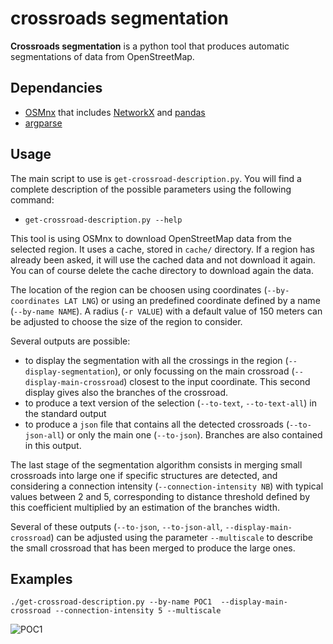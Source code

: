 # crossroads segmentation

**Crossroads segmentation** is a python tool that produces automatic segmentations of data from OpenStreetMap.

## Dependancies

* [OSMnx](https://osmnx.readthedocs.io/) that includes [NetworkX](https://networkx.org/) and [pandas](https://osmnx.readthedocs.io/)
* [argparse](https://docs.python.org/3/library/argparse.html)

## Usage

The main script to use is ```get-crossroad-description.py```. You will find a complete description of the possible parameters using the following command:

* ```get-crossroad-description.py --help```

This tool is using OSMnx to download OpenStreetMap data from the selected region. It uses a cache, stored in ```cache/``` directory. If a region has already been asked, it will use the cached data and not download it again. You can of course delete the cache directory to download again the data.

The location of the region can be choosen using coordinates (```--by-coordinates LAT LNG```) or using an predefined coordinate defined by a name (```--by-name NAME```). A radius (```-r VALUE```) with a default value of 150 meters can be adjusted to choose the size of the region to consider.

Several outputs are possible:

* to display the segmentation with all the crossings in the region (```--display-segmentation```), or only focussing on the main crossroad (```--display-main-crossroad```) closest to the input coordinate. This second display gives also the branches of the crossroad.
* to produce a text version of the selection (```--to-text```, ```--to-text-all```) in the standard output
* to produce a ```json``` file that contains all the detected crossroads (```--to-json-all```) or only the main one (```--to-json```). Branches are also contained in this output.

The last stage of the segmentation algorithm consists in merging small crossroads into large one if specific structures are detected, and considering a connection intensity (```--connection-intensity NB```) with typical values between 2 and 5, corresponding to distance threshold defined by this coefficient multiplied by an estimation of the branches width.


Several of these outputs (```--to-json```, ```--to-json-all```, ```--display-main-crossroad```) can be adjusted using the parameter ```--multiscale``` to describe the small crossroad that has been merged to produce the large ones.


## Examples


```./get-crossroad-description.py --by-name POC1  --display-main-crossroad --connection-intensity 5 --multiscale```

![POC1](images/POC1.png)




